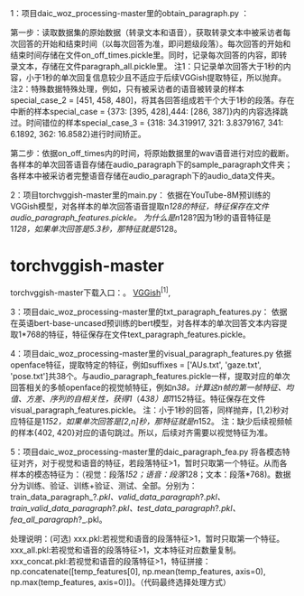 1：项目daic_woz_processing-master里的obtain_paragraph.py ：

第一步：读取数据集的原始数据（转录文本和语音），获取转录文本中被采访者每次回答的开始和结束时间（以每次回答为准，即问题级段落）。每次回答的开始和结束时间存储在文件on_off_times.pickle里。同时，记录每次回答的内容，即转录文本，存储在文件paragraph_all.pickle里。
注1：只记录单次回答大于1秒的内容，小于1秒的单次回复信息较少且不适应于后续VGGish提取特征，所以抛弃。
注2：特殊数据特殊处理，例如，只有被采访者的语音被转录的样本special_case_2 = [451, 458, 480]，将其各回答组成若干个大于1秒的段落。存在中断的样本special_case = {373: [395, 428],444: [286, 387]}内的内容选择跳过。时间错位的样本special_case_3 = {318: 34.319917, 321: 3.8379167, 341: 6.1892, 362: 16.8582}进行时间矫正。

第二步：依据on_off_times内的时间，将原始数据里的wav语音进行对应的截断。各样本的单次回答语音存储在audio_paragraph下的sample_paragraph文件夹；各样本中被采访者完整语音存储在audio_paragraph下的audio_data文件夹。

2：项目torchvggish-master里的main.py：
依据在YouTube-8M预训练的VGGish模型，对各样本的单次回答语音提取n*128的特征，特征保存在文件audio_paragraph_features.pickle。
为什么是n*128?因为1秒的语音特征是1*128，如果单次回答是5.3秒，那特征就是5*128。
# torchvggish-master
torchvggish-master下载入口：。
[VGGish](https://github.com/LIU70KG/torchvggish/tree/main/torchvggish-master)<sup>[1]</sup>, 

3：项目daic_woz_processing-master里的txt_paragraph_features.py：
依据在英语bert-base-uncased预训练的bert模型，对各样本的单次回答文本内容提取1*768的特征，特征保存在文件text_paragraph_features.pickle。

4：项目daic_woz_processing-master里的visual_paragraph_features.py
依据openface特征，提取特定的特征，例如suffixes = ['AUs.txt', 'gaze.txt', 'pose.txt']共38个。与audio_paragraph_features.pickle一样，提取对应的单次回答相关的多帧openface的视觉帧特征，例如n*38。计算这n帧的第一帧特征、均值、方差、序列的自相关性，获得1*（4*38）即1*152特征。特征保存在文件visual_paragraph_features.pickle。
注：小于1秒的回答，同样抛弃，[1,2)秒对应特征是1*152，如果单次回答是[2,n]秒，那特征就是n*152。
注：缺少后续视频帧的样本{402, 420}对应的语句跳过。所以，后续对齐需要以视觉特征为准。

5：项目daic_woz_processing-master里的daic_paragraph_fea.py
将各模态特征对齐，对于视觉和语音的特征，若段落特征>1，暂时只取第一个特征。从而各样本的模态特征为：（视觉：段落*152；语音：段落*128；文本：段落*768)。数据分为训练、验证、训练+验证、测试、全部。分别为：train_data_paragraph_?_.pkl、valid_data_paragraph_?_.pkl、train_valid_data_paragraph_?_.pkl、test_data_paragraph_?_.pkl、fea_all_paragraph_?_.pkl。

处理说明：(可选)
xxx.pkl:若视觉和语音的段落特征>1，暂时只取第一个特征。
xxx_all.pkl:若视觉和语音的段落特征>1，文本特征对应数量复制。
xxx_concat.pkl:若视觉和语音的段落特征>1，特征拼接：np.concatenate([temp_features[0], np.mean(temp_features, axis=0), np.max(temp_features, axis=0)])。（代码最终选择处理方式）
